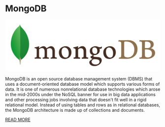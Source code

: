 # MongoDB

![MongoDB](/img/MongoDB.png)

MongoDB is an open source database management system (DBMS) that uses a document-oriented database model which supports various forms of data. It is one of numerous nonrelational database technologies which arose in the mid-2000s under the NoSQL banner for use in big data applications and other processing jobs involving data that doesn't fit well in a rigid relational model. Instead of using tables and rows as in relational databases, the MongoDB architecture is made up of collections and documents.


[READ MORE](https://www.mongodb.com)
